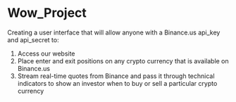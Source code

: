 # Wow_Project
Creating a user interface that will allow anyone with a Binance.us api_key and api_secret to:

1. Access our website
2. Place enter and exit positions on any crypto currency that is available on Binance.us
3. Stream real-time quotes from Binance and pass it through technical indicators to show an investor when to buy or sell a particular crypto currency
